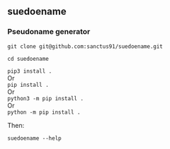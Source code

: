 ## suedoename

### Pseudoname generator

`git clone git@github.com:sanctus91/suedoename.git`  

`cd suedoename`  

`pip3 install .`  
Or    
`pip install .`  
Or    
`python3 -m pip install .`  
Or    
`python -m pip install .`  


Then:  

`suedoename --help`
